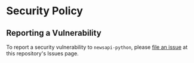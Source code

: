 # Security Policy

## Reporting a Vulnerability

To report a security vulnerability to `newsapi-python`,
please [file an issue](https://github.com/mattlisiv/newsapi-python/issues/new?assignees=&labels=&template=security.md&title=)
at this repository's Issues page.
